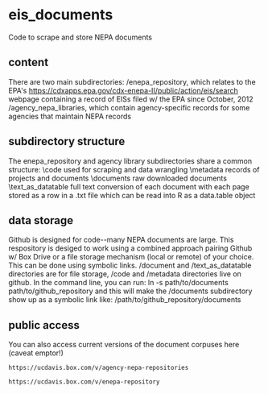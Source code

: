# eis_documents
Code to scrape and store NEPA documents

## content
There are two main subdirectories:
/enepa_repository, which relates to the EPA's https://cdxapps.epa.gov/cdx-enepa-II/public/action/eis/search webpage containing a record of EISs filed w/ the EPA since October, 2012
/agency_nepa_libraries, which contain agency-specific records for some agencies that maintain NEPA records

## subdirectory structure
The enepa_repository and agency library subdirectories share a common structure:
\code used for scraping and data wrangling
\metadata records of projects and documents
\documents raw downloaded documents
\text_as_datatable full text conversion of each document with each page stored as a row in a .txt file which can be read into R as a data.table object

## data storage
Github is designed for code--many NEPA documents are large. This respository is desiged to work using a combined approach pairing Github w/ Box Drive or a file storage mechanism (local or remote) of your choice. This can be done using symbolic links. /document and /text_as_datatable directories are for file storage, /code and /metadata directories live on github. In the command line, you can run:
  ln -s path/to/documents path/to/github_repository
 and this will make the /documents subdirectory show up as a symbolic link like: /path/to/github_repository/documents
 
 ## public access
 You can also access current versions of the document corpuses here (caveat emptor!)
 
    https://ucdavis.box.com/v/agency-nepa-repositories
  
    https://ucdavis.box.com/v/enepa-repository

